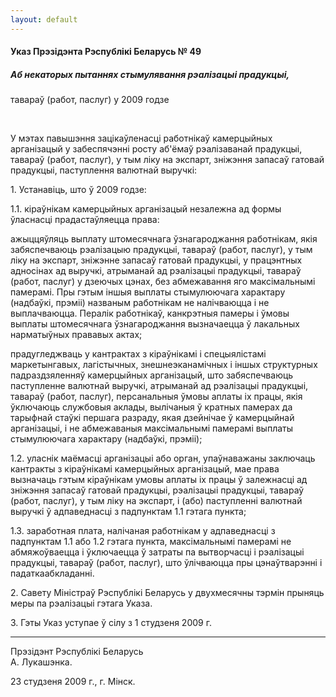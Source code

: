 ```yaml
---
layout: default
---
```


#### Указ Прэзідэнта Рэспублікі Беларусь № 49

##### Аб некаторых пытаннях стымулявання рэалізацыі прадукцыі,  
тавараў (работ, паслуг) у 2009 годзе

 

У мэтах павышэння зацікаўленасці работнікаў камерцыйных арганізацый у
забеспячэнні росту аб'ёмаў рэалізаванай прадукцыі, тавараў (работ,
паслуг), у тым ліку на экспарт, зніжэння запасаў гатовай прадукцыі,
паступлення валютнай выручкі:

1\. Устанавіць, што ў 2009 годзе:

1.1. кіраўнікам камерцыйных арганізацый незалежна ад формы ўласнасці
прадастаўляецца права:

ажыццяўляць выплату штомесячнага ўзнагароджання работнікам, якія
забяспечваюць рэалізацыю прадукцыі, тавараў (работ, паслуг), у
тым ліку на экспарт, зніжэнне запасаў гатовай прадукцыі, у працэнтных
адносінах ад выручкі, атрыманай ад рэалізацыі прадукцыі, тавараў
(работ, паслуг) у дзеючых цэнах, без абмежавання яго максімальнымі
памерамі. Пры гэтым іншыя выплаты стымулюючага характару (надбаўкі,
прэміі) названым работнікам не налічваюцца і не выплачваюцца.
Пералік работнікаў, канкрэтныя памеры і ўмовы выплаты
штомесячнага ўзнагароджання вызначаецца ў лакальных
нарматыўных прававых актах;

прадугледжваць у кантрактах з кіраўнікамі і спецыялістамі маркетынгавых,
лагістычных, знешнеэканамічных і іншых структурных падраздзяленняў
камерцыйных арганізацый, што забяспечваюць паступленне валютнай
выручкі, атрыманай ад рэалізацыі прадукцыі, тавараў (работ, паслуг),
персанальныя ўмовы аплаты іх працы, якія ўключаюць службовыя аклады,
вылічаныя ў кратных памерах да тарыфнай стаўкі першага разраду, якая
дзейнічае ў камерцыйнай арганізацыі, і не абмежаваныя максімальнымі
памерамі выплаты стымулюючага характару (надбаўкі, прэміі);

1.2. уласнік маёмасці арганізацыі або орган, упаўнаважаны заключаць
кантракты з кіраўнікамі камерцыйных арганізацый, мае права
вызначаць гэтым кіраўнікам умовы аплаты іх працы ў залежнасці
ад зніжэння запасаў гатовай прадукцыі, рэалізацыі прадукцыі, тавараў
(работ, паслуг), у тым ліку на экспарт, і (або) паступленні валютнай
выручкі ў адпаведнасці з падпунктам 1.1 гэтага пункта;

1.3. заработная плата, налічаная работнікам у адпаведнасці з падпунктам
1.1 або 1.2 гэтага пункта, максімальнымі памерамі не абмяжоўваецца і
ўключаецца ў затраты па вытворчасці і рэалізацыі прадукцыі, тавараў
(работ, паслуг), што ўлічваюцца пры цэнаўтварэнні і падаткаабкладанні.

2\. Савету Міністраў Рэспублікі Беларусь у двухмесячны тэрмін прыняць
меры па рэалізацыі гэтага Указа.

3\. Гэты Указ уступае ў сілу з 1 студзеня 2009 г.

****

Прэзідэнт Рэспублікі Беларусь  
А. Лукашэнка.

23 студзеня 2009 г., г. Мінск.
